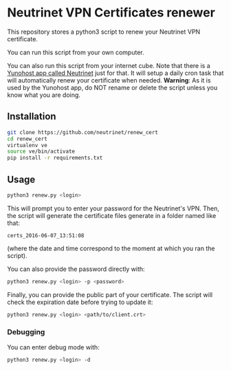 # Neutrinet VPN Certificates renewer

This repository stores a python3 script to renew your Neutrinet VPN certificate.

You can run this script from your own computer.

You can also run this script from your internet cube.
Note that there is a [Yunohost app called Neutrinet](https://github.com/Neutrinet/neutrinet_ynh) just for that. 
It will setup a daily cron task that will automatically renew your certificate when needed. 
**Warning**: As it is used by the Yunohost app, do NOT rename or delete the script unless you know what you are doing.

## Installation

```bash
git clone https://github.com/neutrinet/renew_cert
cd renew_cert
virtualenv ve
source ve/bin/activate
pip install -r requirements.txt
```

## Usage

```bash
python3 renew.py <login>
```

This will prompt you to enter your password for the Neutrinet's VPN.
Then, the script will generate the certificate files generate in a folder named like that:  
```
certs_2016-06-07_13:51:08
```
(where the date and time correspond to the moment at which you ran the script).

You can also provide the password directly with:
```bash
python3 renew.py <login> -p <password>
```

Finally, you can provide the public part of your certificate.
The script will check the expiration date before trying to update it:
```bash
python3 renew.py <login> <path/to/client.crt>
```

### Debugging

You can enter debug mode with:
```bash
python3 renew.py <login> -d
```
